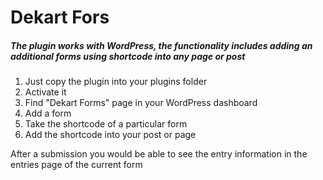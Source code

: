 # Dekart Fors

##### The plugin works with WordPress, the functionality includes adding an additional forms using shortcode into any page or post

1. Just copy the plugin into your plugins folder
2. Activate it 
3. Find "Dekart Forms" page in your WordPress dashboard
4. Add a form
5. Take the shortcode of a particular form 
6. Add the shortcode into your post or page

After a submission you would be able to see the entry information in the entries page of the current form